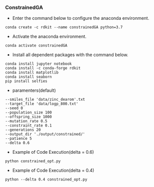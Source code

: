 ### ConstrainedGA

* Enter the command below to configure the anaconda environment.
<pre><code>conda create -c rdkit --name constrainedGA python=3.7</code></pre>

* Activate the anaconda environment.

<pre><code>conda activate constrainedGA</code></pre>

* Install all dependent packages with the command below.
<pre><code>conda install jupyter notebook
conda install -c conda-forge rdkit
conda install matplotlib
conda install seaborn
pip install selfies
</code></pre>

* paramenters(default)
<pre><code>--smiles_file 'data/zinc_dearom'.txt
--target_file 'data/logp_800.txt'
--seed 0
--population_size 100
--offspring_size 1000
--mutation_rate 0.5
--constraint_rate 0.1
--generations 20
--output_dir './output/constrained/'
--patience 5
--delta 0.6</code></pre>

* Example of Code Execution(delta = 0.6)
<pre><code>python constrained_opt.py</code></pre>

* Example of Code Execution(delta = 0.4)
<pre><code>python --delta 0.4 constrained_opt.py</code></pre>
